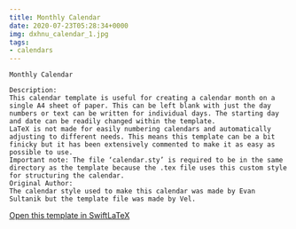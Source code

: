 ```yaml
---
title: Monthly Calendar
date: 2020-07-23T05:28:34+0000
img: dxhnu_calendar_1.jpg
tags:
- calendars
---
```

```
Monthly Calendar

Description:
This calendar template is useful for creating a calendar month on a single A4 sheet of paper. This can be left blank with just the day numbers or text can be written for individual days. The starting day and date can be readily changed within the template.
LaTeX is not made for easily numbering calendars and automatically adjusting to different needs. This means this template can be a bit finicky but it has been extensively commented to make it as easy as possible to use.
Important note: The file ‘calendar.sty’ is required to be in the same directory as the template because the .tex file uses this custom style for structuring the calendar.
Original Author:
The calendar style used to make this calendar was made by Evan Sultanik but the template file was made by Vel.
```
[Open this template in SwiftLaTeX](https://www.swiftlatex.com/project.html?import=https://swiftlatex.github.io/LaTeXBoilerPlate/zips/pmqms_calendar_1.zip)
